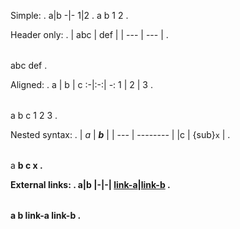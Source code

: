 Simple:
.
a|b
-|-
1|2
.
<document source="<src>/index.md">
    <table classes="colwidths-auto">
        <tgroup cols="2">
            <colspec colwidth="50">
            <colspec colwidth="50">
            <thead>
                <row>
                    <entry>
                        <paragraph>
                            a
                    <entry>
                        <paragraph>
                            b
            <tbody>
                <row>
                    <entry>
                        <paragraph>
                            1
                    <entry>
                        <paragraph>
                            2
.

Header only:
.
| abc | def |
| --- | --- |
.
<document source="<src>/index.md">
    <table classes="colwidths-auto">
        <tgroup cols="2">
            <colspec colwidth="50">
            <colspec colwidth="50">
            <thead>
                <row>
                    <entry>
                        <paragraph>
                            abc
                    <entry>
                        <paragraph>
                            def
.

Aligned:
.
a | b | c
:-|:-:| -:
1 | 2 | 3
.
<document source="<src>/index.md">
    <table classes="colwidths-auto">
        <tgroup cols="3">
            <colspec colwidth="33">
            <colspec colwidth="33">
            <colspec colwidth="33">
            <thead>
                <row>
                    <entry classes="text-left">
                        <paragraph>
                            a
                    <entry classes="text-center">
                        <paragraph>
                            b
                    <entry classes="text-right">
                        <paragraph>
                            c
            <tbody>
                <row>
                    <entry classes="text-left">
                        <paragraph>
                            1
                    <entry classes="text-center">
                        <paragraph>
                            2
                    <entry classes="text-right">
                        <paragraph>
                            3
.

Nested syntax:
.
| *a* | __*b*__  |
| --- | -------- |
|c  | {sub}`x` |
.
<document source="<src>/index.md">
    <table classes="colwidths-auto">
        <tgroup cols="2">
            <colspec colwidth="50">
            <colspec colwidth="50">
            <thead>
                <row>
                    <entry>
                        <paragraph>
                            <emphasis>
                                a
                    <entry>
                        <paragraph>
                            <strong>
                                <emphasis>
                                    b
            <tbody>
                <row>
                    <entry>
                        <paragraph>
                            c
                    <entry>
                        <paragraph>
                            <subscript>
                                x
.

External links:
.
a|b
|-|-|
[link-a](https://www.google.com/)|[link-b](https://www.python.org/)
.
<document source="<src>/index.md">
    <table classes="colwidths-auto">
        <tgroup cols="2">
            <colspec colwidth="50">
            <colspec colwidth="50">
            <thead>
                <row>
                    <entry>
                        <paragraph>
                            a
                    <entry>
                        <paragraph>
                            b
            <tbody>
                <row>
                    <entry>
                        <paragraph>
                            <reference refuri="https://www.google.com/">
                                link-a
                    <entry>
                        <paragraph>
                            <reference refuri="https://www.python.org/">
                                link-b
.
